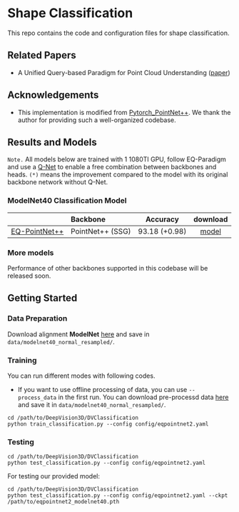 # Shape Classification

This repo contains the code and configuration files for shape classification.


## Related Papers
* A Unified Query-based Paradigm for Point Cloud Understanding ([paper](https://arxiv.org/pdf/2203.01252.pdf))

## Acknowledgements
* This implementation is modified from [Pytorch_PointNet++](https://github.com/yanx27/Pointnet_Pointnet2_pytorch). We thank the author for providing such a well-organized codebase.

## Results and Models
`Note.` All models below are trained with 1 1080TI GPU, follow EQ-Paradigm and use a [Q-Net](../EQNet/eqnet/models/query_producer/qnet.py) to enable a free combination
between backbones and heads. `(*)` means the improvement compared to the model with its original backbone network without Q-Net.

### ModelNet40 Classification Model
|                                             |Backbone| Accuracy | download | 
|---------------------------------------------|:----------|:-------:|:---------:|
| [EQ-PointNet++](config/eqpointnet2.yaml)  |PointNet++ (SSG)| 93.18 (+0.98) | [model](https://drive.google.com/file/d/1AFkq0a2tN4N0359-oTpjeBysAHeaidot/view?usp=sharing) | 

### More models
Performance of other backbones supported in this codebase will be released soon.

## Getting Started
### Data Preparation
Download alignment **ModelNet** [here](https://shapenet.cs.stanford.edu/media/modelnet40_normal_resampled.zip) and save in `data/modelnet40_normal_resampled/`.

### Training
You can run different modes with following codes. 
* If you want to use offline processing of data, you can use `--process_data` in the first run. You can download pre-processd data [here](https://drive.google.com/drive/folders/1_fBYbDO3XSdRt3DSbEBe41r5l9YpIGWF?usp=sharing) and save it in `data/modelnet40_normal_resampled/`.
```
cd /path/to/DeepVision3D/DVClassification
python train_classification.py --config config/eqpointnet2.yaml
```

### Testing
```
cd /path/to/DeepVision3D/DVClassification
python test_classification.py --config config/eqpointnet2.yaml
```
For testing our provided model:
```
cd /path/to/DeepVision3D/DVClassification
python test_classification.py --config config/eqpointnet2.yaml --ckpt /path/to/eqpointnet2_modelnet40.pth
```
